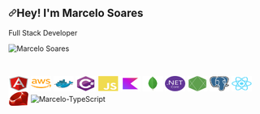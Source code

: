 <h2><a id="user-content-oiii-eu-sou-o-marcelo-soares" class="anchor" aria-hidden="true" href="#"><svg class="octicon octicon-link" viewBox="0 0 16 16" version="1.1" width="16" height="16" aria-hidden="true"><path fill-rule="evenodd" d="M7.775 3.275a.75.75 0 001.06 1.06l1.25-1.25a2 2 0 112.83 2.83l-2.5 2.5a2 2 0 01-2.83 0 .75.75 0 00-1.06 1.06 3.5 3.5 0 004.95 0l2.5-2.5a3.5 3.5 0 00-4.95-4.95l-1.25 1.25zm-4.69 9.64a2 2 0 010-2.83l2.5-2.5a2 2 0 012.83 0 .75.75 0 001.06-1.06 3.5 3.5 0 00-4.95 0l-2.5 2.5a3.5 3.5 0 004.95 4.95l1.25-1.25a.75.75 0 00-1.06-1.06l-1.25 1.25a2 2 0 01-2.83 0z"></path></svg></a>Hey! I'm Marcelo Soares</h2>
<p>Full Stack Developer</p>

![Marcelo Soares](https://github-readme-stats.vercel.app/api?username=marcelosoares-dev&show_icons=true&theme=radical)

##

<div><br>

  <img align="center" alt="Marcelo-Angular" height="30" width="40" src="https://github.com/devicons/devicon/blob/master/icons/angularjs/angularjs-original.svg" style="max-width:100%;">

   <img align="center" alt="Marcelo-AWS" height="30" width="40" src="https://github.com/devicons/devicon/blob/master/icons/amazonwebservices/amazonwebservices-plain-wordmark.svg" style="max-width:100%;">

   <img align="center" alt="Marcelo-Docker" height="30" width="40" src="https://github.com/devicons/devicon/blob/master/icons/docker/docker-original.svg" style="max-width:100%;">

  <img align="center" alt="Marcelo-CSHARP" height="30" width="40" src="https://github.com/devicons/devicon/blob/master/icons/csharp/csharp-original.svg" style="max-width:100%;">

  <img align="center" alt="Marcelo-JavaScript" height="30" width="40" src="https://github.com/devicons/devicon/blob/master/icons/javascript/javascript-plain.svg" style="max-width:100%;">

  <img align="center" alt="Marcelo-Kotlin" height="30" width="40" src="https://github.com/devicons/devicon/blob/master/icons/kotlin/kotlin-original.svg" style="max-width:100%;">

  <img align="center" alt="Marcelo-Mongo" height="30" width="40" src="https://github.com/devicons/devicon/blob/master/icons/mongodb/mongodb-original.svg" style="max-width:100%;">

<img align="center" alt="Marcelo-Dot-Net" height="30" width="40" src="https://github.com/devicons/devicon/blob/master/icons/dotnetcore/dotnetcore-original.svg" style="max-width:100%;">

<img align="center" alt="Marcelo-Node" height="30" width="40" src="https://github.com/devicons/devicon/blob/master/icons/nodejs/nodejs-plain.svg" style="max-width:100%;">

 <img align="center" alt="Marcelo-postgresql" height="30" width="40" src="https://github.com/devicons/devicon/blob/master/icons/postgresql/postgresql-original.svg" style="max-width:100%;">

<img align="center" alt="Marcelo-React" height="30" width="40" src="https://github.com/devicons/devicon/blob/master/icons/react/react-original.svg" style="max-width:100%;">

  <img align="center" alt="Marcelo-Ruby" height="30" width="40" src="https://github.com/devicons/devicon/blob/master/icons/ruby/ruby-original.svg" style="max-width:100%;">

  <img align="center" alt="Marcelo-TypeScript" height="30" width="40" src="https://cdn.jsdelivr.net/gh/devicons/devicon/icons/typescript/typescript-original.svg" style="max-width:100%;">

  
##
